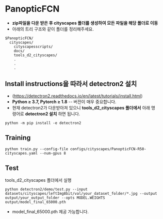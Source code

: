 # PanopticFCN
- **zip파일을 다운 받은 후 cityscapes 폴더를 생성하여 모든 파일을 해당 폴더로 이동**
- 아래의 트리 구조와 같이 폴더를 정리해주세요.

```
$PanopticFCN/
  cityscapes/
    cityscapesscripts/
    docs/
    tools_d2_cityscapes/
    .
    .
    .
```

## Install instructions을 따라서 detectron2 설치
- (https://detectron2.readthedocs.io/en/latest/tutorials/install.html)
- **Python ≥ 3.7, Pytorch ≥ 1.8** -- 버전이 매우 중요합니다.
- 현재 detectron2가 다운받아져 있으니 **tools_d2_cityscapes 폴더에서** 아래 명령어로 **detectron2 설치** 하면 됩니다.

<pre><code>python -m pip install -e detectron2</code></pre> 

  
## Training
```
python train.py --config-file configs/cityscapes/PanopticFCN-R50-cityscapes.yaml --num-gpus 8
```

## Test
tools_d2_cityscapes 폴더에서 실행
```
python detectron2/demo/test.py --input datasets/cityscapes/leftImg8bit/val/your_dataset_folder/*.jpg --output output/your_output_folder --opts MODEL.WEIGHTS output/model_final_65000.pth
```

- model_final_65000.pth 제공 가능합니다.
